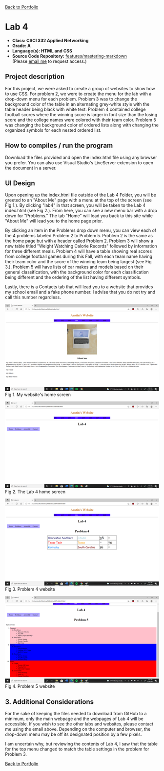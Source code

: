 [Back to Portfolio](./)

Lab 4
===============

-   **Class: CSCI 332 Applied Networking** 
-   **Grade: A**
-   **Language(s): HTML and CSS**
-   **Source Code Repository:** [features/mastering-markdown](https://guides.github.com/features/mastering-markdown/)  
    (Please [email me](mailto:cahicks@csustudent.net?subject=GitHub%20Access) to request access.)

## Project description

For this project, we were asked to create a group of websites to show how to use CSS. For problem 2, we were to create the menu for the lab with a drop-down menu for each problem. Problem 3 was to change the background color of the table in an alternating grey-white style with the table header being black with white text. Problem 4 contained college football scores where the winning score is larger in font size than the losing score and the college names were colored with their team color. Problem 5 was changing the background color of ordered lists along with changing the organized symbols for each nested ordered list.

## How to compiles / run the program

Download the files provided and open the index.html file using any browser you prefer.
You can also use Visual Studio's LiveServer extension to open the document in a server.

## UI Design

Upon opening up the index.html file outside of the Lab 4 Folder, you will be greeted to an "About Me" page with a menu at the top of the screen (see Fig 1.). By clicking "lab4" in that screen, you will be taken to the Lab 4 index.html (see Fig 2.). From here, you can see a new menu bar with a drop down for "Problems." The tab "Home" will lead you back to this site while "About Me" will lead you to the home page prior. 

By clicking an item in the Problems drop down menu, you can view each of the 4 problems labeled Problem 2 to Problem 5. Problem 2 is the same as the home page but with a header called Problem 2. Problem 3 will show a new table titled "Weight Watching Calorie Records" followed by information for three different meals. Problem 4 will have a table showing real scores from college football games during this Fall, with each team name having their team color and the score of the winning team being largest (see Fig 3.). Problem 5 will have lists of car makes and models based on their general classification, with the background color for each classification being different and the ordering of the list having different symbols.

Lastly, there is a Contacts tab that will lead you to a website that provides my school email and a fake phone number. I advise that you do not try and call this number regardless.

![screenshot](images/lab4_1.png)
Fig 1. My website's home screen

![screenshot](images/Lab4_1b.png)
Fig 2. The Lab 4 home screen

![screenshot](images/Lab4_2.png)
Fig 3. Problem 4 website

![screenshot](images/Lab4_3.png)
Fig 4. Problem 5 website

## 3. Additional Considerations

For the sake of keeping the files needed to download from GitHub to a minimum, only the main webpage and the webpages of Lab 4 will be accessible. If you wish to see the other labs and websites, please contact me using the email above. Depending on the computer and browser, the drop-down menu may be off its designated position by a few pixels.

I am uncertain why, but reviewing the contents of Lab 4, I saw that the table for the top menu changed to match the table settings in the problem for Problem 3.

[Back to Portfolio](./)
